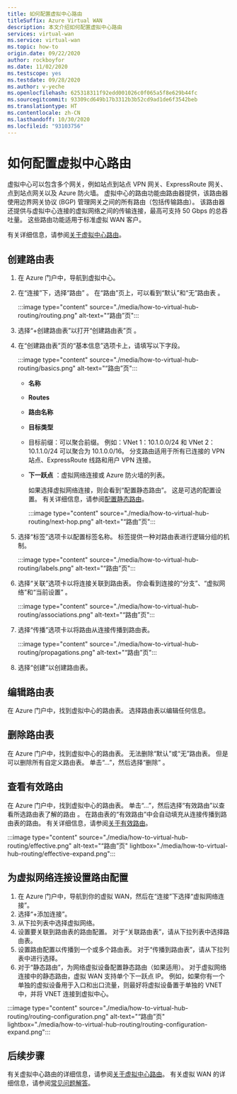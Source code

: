 ```yaml
---
title: 如何配置虚拟中心路由
titleSuffix: Azure Virtual WAN
description: 本文介绍如何配置虚拟中心路由
services: virtual-wan
ms.service: virtual-wan
ms.topic: how-to
origin.date: 09/22/2020
author: rockboyfor
ms.date: 11/02/2020
ms.testscope: yes
ms.testdate: 09/28/2020
ms.author: v-yeche
ms.openlocfilehash: 625318311f92edd001026c0f065a5f8e629b44fc
ms.sourcegitcommit: 93309cd649b17b3312b3b52cd9ad1de6f3542beb
ms.translationtype: HT
ms.contentlocale: zh-CN
ms.lasthandoff: 10/30/2020
ms.locfileid: "93103756"
---
```

<!--Verified Successfully-->
# <a name="how-to-configure-virtual-hub-routing"></a>如何配置虚拟中心路由

虚拟中心可以包含多个网关，例如站点到站点 VPN 网关、ExpressRoute 网关、点到站点网关以及 Azure 防火墙。 虚拟中心的路由功能由路由器提供，该路由器使用边界网关协议 (BGP) 管理网关之间的所有路由（包括传输路由）。 该路由器还提供与虚拟中心连接的虚拟网络之间的传输连接，最高可支持 50 Gbps 的总吞吐量。 这些路由功能适用于标准虚拟 WAN 客户。

有关详细信息，请参阅[关于虚拟中心路由](about-virtual-hub-routing.md)。

<a name="create-table"></a>
## <a name="create-a-route-table"></a>创建路由表

1. 在 Azure 门户中，导航到虚拟中心。
2. 在“连接”下，选择“路由” 。 在“路由”页上，可以看到“默认”和“无”路由表 。

   :::image type="content" source="./media/how-to-virtual-hub-routing/routing.png" alt-text="“路由”页":::
3. 选择“+创建路由表”以打开“创建路由表”页 。
4. 在“创建路由表”页的“基本信息”选项卡上，请填写以下字段。

   :::image type="content" source="./media/how-to-virtual-hub-routing/basics.png" alt-text="“路由”页":::

   * **名称**
   * **Routes**
   * **路由名称**
   * **目标类型**
   * 目标前缀：可以聚合前缀。 例如：VNet 1：10.1.0.0/24 和 VNet 2：10.1.1.0/24 可以聚合为 10.1.0.0/16。 分支路由适用于所有已连接的 VPN 站点、ExpressRoute 线路和用户 VPN 连接。
   * **下一跃点** ：虚拟网络连接或 Azure 防火墙的列表。

     如果选择虚拟网络连接，则会看到“配置静态路由”。 这是可选的配置设置。 有关详细信息，请参阅[配置静态路由](about-virtual-hub-routing.md#static)。

      :::image type="content" source="./media/how-to-virtual-hub-routing/next-hop.png" alt-text="“路由”页":::

5. 选择“标签”选项卡以配置标签名称。 标签提供一种对路由表进行逻辑分组的机制。

    :::image type="content" source="./media/how-to-virtual-hub-routing/labels.png" alt-text="“路由”页":::

6. 选择“关联”选项卡以将连接关联到路由表。
你会看到连接的“分支”、“虚拟网络”和“当前设置”  。

    :::image type="content" source="./media/how-to-virtual-hub-routing/associations.png" alt-text="“路由”页":::

7. 选择“传播”选项卡以将路由从连接传播到路由表。

    :::image type="content" source="./media/how-to-virtual-hub-routing/propagations.png" alt-text="“路由”页":::

8. 选择“创建”以创建路由表。

<a name="edit-table"></a>
## <a name="to-edit-a-route-table"></a>编辑路由表

在 Azure 门户中，找到虚拟中心的路由表。 选择路由表以编辑任何信息。

<a name="delete-table"></a>
## <a name="to-delete-a-route-table"></a>删除路由表

在 Azure 门户中，找到虚拟中心的路由表。 无法删除“默认”或“无”路由表。 但是可以删除所有自定义路由表。 单击“…”，然后选择“删除” 。

<a name="view-routes"></a>
## <a name="to-view-effective-routes"></a>查看有效路由

在 Azure 门户中，找到虚拟中心的路由表。 单击“…”，然后选择“有效路由”以查看所选路由表了解的路由 。 在路由表的“有效路由”中会自动填充从连接传播到路由表的路由。 有关详细信息，请参阅[关于有效路由](effective-routes-virtual-hub.md)。

:::image type="content" source="./media/how-to-virtual-hub-routing/effective.png" alt-text="“路由”页" lightbox="./media/how-to-virtual-hub-routing/effective-expand.png":::

<a name="routing-configuration"></a>
## <a name="to-set-up-routing-configuration-for-a-virtual-network-connection"></a>为虚拟网络连接设置路由配置

1. 在 Azure 门户中，导航到你的虚拟 WAN，然后在“连接”下选择“虚拟网络连接”。 
1. 选择“+添加连接”。
1. 从下拉列表中选择虚拟网络。
1. 设置要关联到路由表的路由配置。 对于“关联路由表”，请从下拉列表中选择路由表。
1. 设置路由配置以传播到一个或多个路由表。 对于“传播到路由表”，请从下拉列表中进行选择。
1. 对于“静态路由”，为网络虚拟设备配置静态路由（如果适用）。 对于虚拟网络连接中的静态路由，虚拟 WAN 支持单个下一跃点 IP。 例如，如果你有一个单独的虚拟设备用于入口和出口流量，则最好将虚拟设备置于单独的 VNET 中，并将 VNET 连接到虚拟中心。

:::image type="content" source="./media/how-to-virtual-hub-routing/routing-configuration.png" alt-text="“路由”页" lightbox="./media/how-to-virtual-hub-routing/routing-configuration-expand.png":::

## <a name="next-steps"></a>后续步骤

有关虚拟中心路由的详细信息，请参阅[关于虚拟中心路由](about-virtual-hub-routing.md)。
有关虚拟 WAN 的详细信息，请参阅[常见问题解答](virtual-wan-faq.md)。

<!-- Update_Description: update meta properties, wording update, update link -->